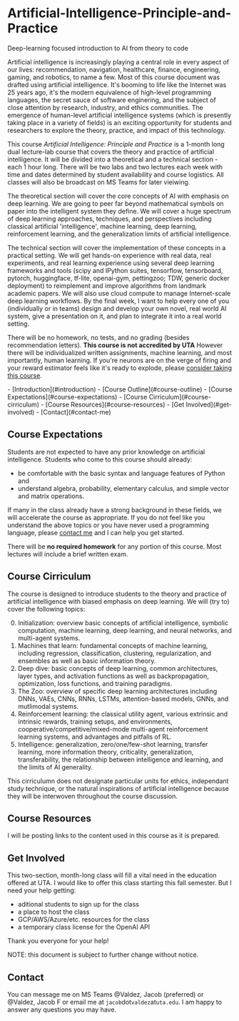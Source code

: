 # Artificial-Intelligence-Principle-and-Practice
Deep-learning focused introduction to AI from theory to code

</div id="introduction">
Artificial intelligence is increasingly playing a central role in every aspect of our lives: recommendation, navigation, healthcare, finance, engineering, gaming, and robotics, to name a few. Most of this course document was drafted using artificial intelligence. It's booming to life like the Internet was 25 years ago, it's the modern equivalence of high-level programming languages, the secret sauce of software enginering, and the subject of close attention by research, industry, and ethics communities. The emergence of human-level artificial intelligence systems (which is presently taking place in a variety of fields) is an exciting opportunity for students and researchers to explore the theory, practice, and impact of this technology.

This course *Artificial Intelligence: Principle and Practice* is a 1-month long dual lecture-lab course that covers the theory and practice of artificial intelligence. It will be divided into a theoretical and a technical section - each 1 hour long. There will be two labs and two lectures each week with time and dates determined by student availability and course logistics. All classes will also be broadcast on MS Teams for later vieiwing.

The theoretical section will cover the core concepts of AI with emphasis on deep learning. We are going to peer far beyond mathematical symbols on paper into the intelligent system they define. We will cover a huge spectrum of deep learning approaches, techniques, and perspectives including classical artificial 'intelligence', machine learning, deep learning, reinforcement learning, and the generalization limits of artificial intelligence.  

The technical section will cover the implementation of these concepts in a practical setting. We will get hands-on experience with real data, real experiments, and real learning experience using several deep learning frameworks and tools (scipy and IPython suites, tensorflow, tensorboard, pytorch, huggingface, tf-lite, openai-gym, pettingzoo; TDW, generic docker deployment) to reimplement and improve algorithms from landmark academic papers. We will also use cloud compute to manage Internet-scale deep learning workflows. By the final week, I want to help every one of you (individually or in teams) design and develop your own novel, real world AI system, give a presentation on it, and plan to integrate it into a real world setting. 

There will be no homework, no tests, and no grading (besides recommendation letters). **This course is not accredited by UTA** However there will be individualized written assignments, machine learning, and most importantly, human learning. If you're neurons are on the verge of firing and your reward estimator feels like it's ready to explode, please [consider taking this course](https://docs.google.com/forms/d/e/1FAIpQLSdqPcZgCvDzUOFr8F5pFq8eCSVV-cvPlz2KmHe8YnA7wOmdCg/viewform?usp=sf_link).

</div id="course-outline">
- [Introduction](#introduction)
- [Course Outline](#course-outline)
- [Course Expectations](#course-expectations)
- [Course Cirriculum](#course-cirriculum)
- [Course Resources](#course-resources)
- [Get Involved](#get-involved)
- [Contact](#contact-me)

## Course Expectations
</div id="course-expectations">

Students are not expected to have any prior knowledge on artificial intelligence. Students who come to this course should already:
- be comfortable with the basic syntax and language features of Python and
- understand algebra, probability, elementary calculus, and simple vector and matrix operations.

If many in the class already have a strong background in these fields, we will accelerate the course as appropriate. If you do not feel like you understand the above topics or you have never used a programming language, please [contact me](##contact_me) and I can help you get started.

There will be **no required homework** for any portion of this course. Most lectures will include a brief written exam.

## Course Cirriculum
</div id="course-cirriculum">

The course is designed to introduce students to the theory and practice of artificial intelligence with biased emphasis on deep learning. We will (try to) cover the following topics:

0. Initialization: overview basic concepts of artificial intelligence, symbolic computation, machine learning, deep learning, and neural networks, and multi-agent systems.
1. Machines that learn: fundamental concepts of machine learning, including regression, classification, clustering, regularization, and ensembles as well as basic information theory.
2. Deep dive: basic concepts of deep learning, common architectures, layer types, and activation functions as well as backpropagation, optimization, loss functions, and training paradigms.
3. The Zoo: overview of specific deep learning architectures including DNNs, VAEs, CNNs, RNNs, LSTMs, attention-based models, GNNs, and mutlimodal systems.
4. Reinforcement learning: the classical utility agent, various extrinsic and intrinsic rewards, training setups, and environments, cooperative/competitive/mixed-mode multi-agent reinforcement learning systems, and advantages and pitfalls of RL.
5. Intelligence: generalization, zero/one/few-shot learning, transfer learning, more information theory, criticality, generalization, transferability, the relationship between intelligence and learning, and the limits of AI generality.

This cirriculumn does not designate particular units for ethics, independant study technique, or the natural inspirations of artificial intelligence because they will be interwoven throughout the course discussion.

## Course Resources
</div id="course-resources">

I will be posting links to the content used in this course as it is prepared.

## Get Involved
</div id="get-involved">

This two-section, month-long class will fill a vital need in the education offered at UTA. I would like to offer this class starting this fall semester. But I need your help getting:
- aditional students to sign up for the class
- a place to host the class 
- GCP/AWS/Azure/etc. resources for the class
- a temporary class license for the OpenAI API

Thank you everyone for your help!

NOTE: this document is subject to further change without notice.

## Contact
</div id="contact">

You can message me on MS Teams @Valdez, Jacob (preferred) or @Valdez, Jacob F or email me at `jacob`dot`valdez`at`uta.edu`. I am happy to answer any questions you may have.